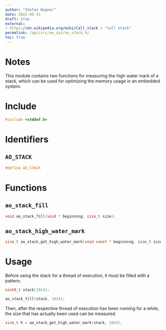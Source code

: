 ```yaml
---
author: "Stefan Wagner"
date: 2022-08-31
draft: true
external:
- https://en.wikipedia.org/wiki/Call_stack : "Call stack"
permalink: /api/src/ao_sys/ao_stack.h/
toc: true
---
```


# Notes

This module contains two functions for measuring the high water mark of a stack, which can be used for optimizing the memory usage in an embedded system.

# Include

```c
#include <stddef.h>
```

# Identifiers

## `AO_STACK`

```c
#define AO_STACK
```

# Functions

## `ao_stack_fill`

```c
void ao_stack_fill(void * beginning, size_t size);
```

## `ao_stack_high_water_mark`

```c
size_t ao_stack_get_high_water_mark(void const * beginning, size_t size);
```

# Usage

Before using the stack for a thread of execution, it must be filled with a pattern.

```c
uint8_t stack[1024];
```

```c
ao_stack_fill(stack, 1024);
```

Then, after the respective thread of execution has been running for a while, the size that has actually been used can be measured.

```c
size_t h = ao_stack_get_high_water_mark(stack, 1024);
```
